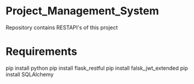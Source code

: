# Project_Management_System
Repository contains RESTAPI's of this project

# Requirements 
pip install python
pip install flask_restful
pip install falsk_jwt_extended
pip install SQLAlchemy


